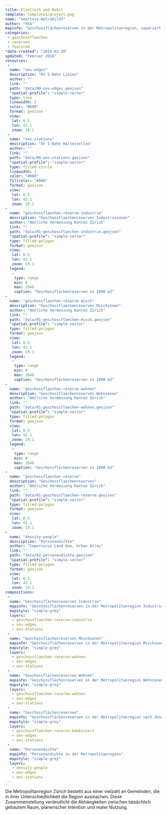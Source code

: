 ```yaml
---
title: Elastisch und Mobil
template: templates/project.pug
name: "smartuse-metrobild2"
author: "HSA"
mapinfo: "Geschossflächenreserven in der Metropolitanregion, separiert nach Zonenzugehörigkeit (Wohnen, Industrie und Mischzonen)"
categories:
 - geschossflaechen
 - reserven
 - featured
"date-created": "2018-02-20"
updated: "Februar 2018"
resources:
 -
  name: "oev-edges"
  description: "ÖV S-Bahn Linien"
  author: ""
  link: ""
  path: "data/00-oev-edges.geojson"
  "spatial-profile": "simple-vector"
  type: line
  linewidth: 1
  color: "#000"
  format: geojson
  view:
   lat: 0.5
   lon: 42.1
   zoom: 19.1
 -
  name: "oev-stations"
  description: "ÖV S-Bahn Haltestellen"
  author: ""
  link: ""
  path: "data/00-oev-stations.geojson"
  "spatial-profile": "simple-vector"
  type: filled-circle
  linewidth: 1
  color: "#000"
  fillcolor: "#000"
  format: geojson
  view:
   lat: 0.5
   lon: 42.1
   zoom: 19.1
-
  name: "geschossflaechen-reserve-industrie"
  description: "Geschossflaechenreserven Industriezonen"
  author: "Amtliche Vermessung Kanton Zürich"
  link: ""
  path: "data/01-geschossflaechen-industrie.geojson"
  "spatial-profile": "simple-vector"
  type: filled-polygon
  format: geojson
  view:
   lat: 0.5
   lon: 42.1
   zoom: 19.1
  legend:
   -
    type: range
    min: 0
    max: 2646
    caption: "Geschossflächenreserven in 1000 m2"
-
  name: "geschossflaechen-reserve-misch"
  description: "Geschossflaechenreserven Mischzonen"
  author: "Amtliche Vermessung Kanton Zürich"
  link: ""
  path: "data/01-geschossflaechen-misch.geojson"
  "spatial-profile": "simple-vector"
  type: filled-polygon
  format: geojson
  view:
   lat: 0.5
   lon: 42.1
   zoom: 19.1
  legend:
   -
    type: range
    min: 0
    max: 2646
    caption: "Geschossflächenreserven in 1000 m2"
-
  name: "geschossflaechen-reserve-wohnen"
  description: "Geschossflaechenreserven Wohnzonen"
  author: "Amtliche Vermessung Kanton Zürich"
  link: ""
  path: "data/01-geschossflaechen-wohnen.geojson"
  "spatial-profile": "simple-vector"
  type: filled-polygon
  format: geojson
  view:
   lat: 0.5
   lon: 42.1
   zoom: 19.1
  legend:
   -
    type: range
    min: 0
    max: 2646
    caption: "Geschossflächenreserven in 1000 m2"
-
  name: "geschossflaechen-reserve"
  description: "Geschossflaechenreserven"
  author: "Amtliche Vermessung Kanton Zürich"
  link: ""
  path: "data/01-geschossflaechen-reserve.geojson"
  "spatial-profile": "simple-vector"
  type: filled-polygon
  format: geojson
  view:
   lat: 0.5
   lon: 42.1
   zoom: 19.1
-
  name: "density-people"
  description: "Personendichte"
  author: "Copernicus Land Use, Urban Atlas"
  link: ""
  path: "data/02-personendichte.geojson"
  "spatial-profile": "simple-vector"
  type: filled-polygon
  format: geojson
  view:
   lat: 0.5
   lon: 42.1
   zoom: 19.1
compositions:
 -
  name: "Geschossflächenreserven Industrie"
  mapinfo: "Geschossflächenreserven in der Metropolitanregion Industriezonen"
  mapstyle: "simple-grey"
  layers:
   - geschossflaechen-reserve-industrie
   - oev-edges
   - oev-stations
 -
  name: "Geschossflächenreserven Mischzonen"
  mapinfo: "Geschossflächenreserven in der Metropolitanregion Mischzonen"
  mapstyle: "simple-grey"
  layers:
   - geschossflaechen-reserve-wohnen
   - oev-edges
   - oev-stations
 -
  name: "Geschossflächenreserven Wohnen"
  mapinfo: "Geschossflächenreserven in der Metropolitanregion Wohnzonen"
  mapstyle: "simple-grey"
  layers:
   - geschossflaechen-reserve-wohnen
   - oev-edges
   - oev-stations
 -
  name: "Geschossflächenreserven"
  mapinfo: "Geschossflächenreserven in der Metropolitanregion nach Zonenzugehörigkeit"
  mapstyle: "simple-grey"
  layers:
   - geschossflaechen-reserve-kombiniert
   - oev-edges
   - oev-stations
 -
  name: "Personendichte"
  mapinfo: "Personendichte in der Metropolitanregion"
  mapstyle: "simple-grey"
  layers:
   - density-people
   - oev-edges
   - oev-stations
---
```


Die Metropolitanregion Zürich besteht aus einer vielzahl an Gemeinden, die in ihrer Unterschiedlichkeit die Region ausmachen. Diese Zusammenstellung verdeutlicht die Abhängkeiten zwischen tatsächlich gebautem Raum, planerischer Intention und realer Nutzung.